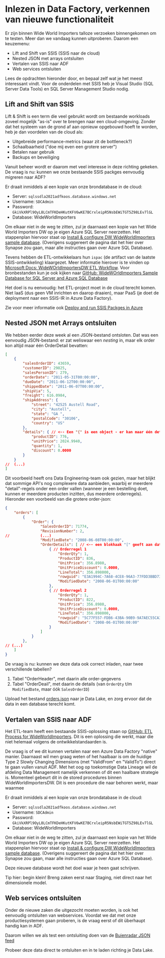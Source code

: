 # Inlezen in Data Factory, verkennen van nieuwe functionaliteit

Er zijn binnen Wide World Importers talloze verzoeken binnengekomen om te testen. Meer dan we vandaag kunnen uitproberen. Daarom een keuzemenu:

* Lift and Shift van SSIS (SSIS naar de cloud)
* Nested JSON met arrays ontsluiten
* Vertalen van SSIS naar ADF
* Web services ontsluiten

Lees de opdrachten hieronder door, en bepaal zelf wat je het meest interessant vindt.
Voor de onderdelen met SSIS heb je Visual Studio (SQL Server Data Tools) en SQL Server Management Studio nodig.

## Lift and Shift van SSIS

Lift & Shift is een term die veel gebruikt wordt om bestaande workloads zoveel mogelijk "as-is" over te brengen naar een cloud-omgeving. Zonder dat het systeem van de grond af aan opnieuw opgebouwd hoeft te worden, heb je dan voordelen van de cloud als:

* Uitgebreide performance-metrics (waar zit de bottleneck?)
* Schaalbaarheid ("doe mij even een grotere server")
* Betalen naar gebruik
* Backups en beveiliging

Vanuit beheer wordt er daarom met veel interesse in deze richting gekeken.
De vraag is nu: kunnen we onze bestaande SSIS packges eenvoudig migreren naar ADF?

Er draait inmiddels al een kopie van onze brondatabase in de cloud:

* Server: `sqlssdla2021adfkoos.database.windows.net`
* Username: `SDCAdmin`
* Password: `GkiVkXRPl9OyL8LCmTFKDeHKutKFV6wKE7BCrxleipR5NsbEWiTGT5Z98LEv7lGL`
* Database: WideWorldImporters

Om elkaar niet in de weg te zitten, zul je daarnaast een kopie van het Wide World Importers DW op je eigen Azure SQL Server neerzetten. Het stappenplan hiervoor staat op [Install & configure DW WideWorldImporters sample database](https://docs.microsoft.com/en-us/sql/samples/wide-world-importers-dw-install-configure?view=sql-server-ver15#download). (Overigens suggereert de pagina dat het hier over Synapse zou gaan, maar alle instructies gaan over Azure SQL Database).

Tevens hebben de ETL-ontwikkelaars hun `ispac` (de artifact van de laatste SSIS-ontwikkeling) klaargezet. Meer informatie hierover is te vinden op [Microsoft Docs: WideWOrldImportersDW ETL Workflow](https://docs.microsoft.com/en-us/sql/samples/wide-world-importers-perform-etl?view=sql-server-ver15). Voor bronbestanden kun je ook kijken naar [GitHub: WideWOrldImporters Sample Database for SQL Server and Azure SQL Database](https://github.com/Microsoft/sql-server-samples/tree/master/samples/databases/wide-world-importers)

Het doel is nu eenvoudig: het ETL-project moet in de cloud terecht komen. Niet IaaS (dus geen VM inrichten en daarop draaien), maar PaaS (je doet de deployment naar een SSIS-IR in Azure Data Factory).

Zie voor meer informatie ook [Deploy and run SSIS Packges in Azure](https://docs.microsoft.com/en-us/sql/integration-services/lift-shift/ssis-azure-lift-shift-ssis-packages-overview?view=sql-server-ver15)

## Nested JSON met Arrays ontsluiten

We hebben eerder deze week al een JSON-bestand ontsloten. Dat was een eenvoudig JSON-bestand: er zat weliswaar een *nesting* in, maar elk order kon altijd maar één OrderDetail bevatten:

```json
[
    {
        "salesOrderID": 43659,
        "customerID": 29825,
        "salesPersonID": 279,
        "orderDate": "2011-05-31T00:00:00",
        "dueDate": "2011-06-12T00:00:00",
        "shippedDate": "2011-06-07T00:00:00",
        "shipVia": 5,
        "freight": 616.0984,
        "shipAddress": {
            "street": "42525 Austell Road",
            "city": "Austell",
            "state": "GA ",
            "postalCode": "30106",
            "country": "US"
        },
        "details": { // <-- Een "{" is een object - er kan maar één detail in zitten
            "productID": 776,
            "unitPrice": 2024.9940,
            "quantity": 1,
            "discount": 0.0000
        }
    }
//  (...)
]
```

Dit voorbeeld heeft ons Data Engineering-team ook gezien, maar het blijkt dat sommige API's nog complexere data aanbieden, waarbij er meerdere "detail"-regels onder een order vallen (wanneer je een bestelling doet, kunnen er meerdere producten inzitten, dus meerdere orderregels). Hieronder een voorbeeld van die grotere order-json:

```json
{
    "orders": [
        {
            "Order": {
                "SalesOrderID": 71774,
                "RevisionNumber": 2,
//              (...)
                "ModifiedDate": "2008-06-08T00:00:00",
                "OrderDetails": [ // <-- een blokhaak "[" geeft aan dat er een lijst volgt met meerdere objecten. Meerdere orderregels dus in dit geval
                    { // Orderregel 1
                        "OrderQty": 1,
                        "ProductID": 836,
                        "UnitPrice": 356.8980,
                        "UnitPriceDiscount": 0.0000,
                        "LineTotal": 356.898000,
                        "rowguid": "E3A1994C-7A68-4CE8-96A3-77FDD3BBD730",
                        "ModifiedDate": "2008-06-01T00:00:00"
                    },
                    { // Orderregel 2
                        "OrderQty": 1,
                        "ProductID": 822,
                        "UnitPrice": 356.8980,
                        "UnitPriceDiscount": 0.0000,
                        "LineTotal": 356.898000,
                        "rowguid": "5C77F557-FDB6-43BA-90B9-9A7AEC55CA32",
                        "ModifiedDate": "2008-06-01T00:00:00"
                    }
                ]
            }
        },
// (...)
    ]
}
```

De vraag is nu: kunnen we deze data ook correct inladen, naar twee verschillende tabellen?

1. Tabel "OrderHeader", met daarin alle order-gegevens
2. Tabel "OrderDeail", met daarin de details (van `OrderQty` t/m `ModifiedDate`, maar óók `SalesOrderID`)

Upload het bestand [orders.json](./orders.json) naar je Data Lake, en zorg ervoor dat de data in een database terecht komt.

## Vertalen van SSIS naar ADF

Het ETL-team heeft een bestaande SSIS-oplossing staan op [GitHub: ETL Process for WideWorldImporters](https://github.com/microsoft/sql-server-samples/tree/master/samples/databases/wide-world-importers/wwi-ssis). Dit is een oplossing die werkt, maar die niet helemaal volgens de ontwikkelstandaarden is.

De vraag is of we dit kunnen vertalen naar een Azure Data Factory "native" manier.
Daarnaast wil men graag weten of het haalbaar is om de huidige Type 2 Slowly Changing Dimensions (met "ValidFrom" en "ValidTo") direct te gaan vullen vanuit ADF. Met het oog op toekomstige Data Lineage wil de afdeling Data Management namelijk verkennen of dit een haalbare strategie is. Momenteel gebeurt dit in de stored procedures binnen WideWorldImportersDW. Dit is een procedure die naar behoren werkt, maar waarmee

Er draait inmiddels al een kopie van onze brondatabase in de cloud:

* Server: `sqlssdla2021adfkoos.database.windows.net`
* Username: `SDCAdmin`
* Password: `GkiVkXRPl9OyL8LCmTFKDeHKutKFV6wKE7BCrxleipR5NsbEWiTGT5Z98LEv7lGL`
* Database: WideWorldImporters

Om elkaar niet in de weg te zitten, zul je daarnaast een kopie van het Wide World Importers DW op je eigen Azure SQL Server neerzetten. Het stappenplan hiervoor staat op [Install & configure DW WideWorldImporters sample database](https://docs.microsoft.com/en-us/sql/samples/wide-world-importers-dw-install-configure?view=sql-server-ver15#download). (Overigens suggereert de pagina dat het hier over Synapse zou gaan, maar alle instructies gaan over Azure SQL Database).

Deze nieuwe database wordt het doel waar je heen gaat schrijven.

Tip hier: begin klein! Breng zaken eerst naar Staging, niet direct naar het dimensionele model.

## Web services ontsluiten

Onder de nieuwe zaken die uitgezocht moeten worden, is ook het eenvoudig ontsluiten van webservices.
Voordat we dat met onze productiesystemen gaan proberen, is de vraag eerst of dit überhaupt handig kan in ADF.

Daarom willen we als test een ontsluiting doen van de [Buienradar JSON feed](https://data.buienradar.nl/2.0/feed/json)

Probeer deze data direct te ontsluiten en in te laden richting je Data Lake.
